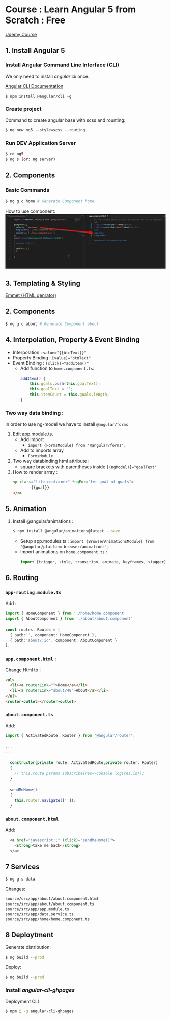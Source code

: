 # Course : Learn Angular 5 from Scratch : Free
[Udemy Course ](https://www.udemy.com/angular-5/learn/v4/overview)

## 1. Install Angular 5

### Install Angular Command Line Interface (CLI)
We only need to install *angular cli* once.

[Angular CLI Documentation](https://github.com/angular/angular-cli/wiki)
```
$ npm install @angular/cli -g
```

### Create project 
Command to create angular base with scss and rounting:
```
$ ng new ng5 --style=scss --routing
```

### Run DEV Application Server
```sh
$ cd ng5
$ ng s (or: ng server)
```

## 2. Components
### Basic Commands
```sh
$ ng g c home # Generate Component home
```
How to use component:
![asdasdsad](assets/component-element.png)

## 3. Templating & Styling
[Emmet (HTML genrator)](https://docs.emmet.io/cheat-sheet/)

## 2. Components
```sh
$ ng g c about # Generate Component about
```

## 4. Interpolation, Property & Event Binding
- Interpolation : `value="{{btnText}}"`
- Property Binding : `[value]="btnText"`
- Event Binding : `(click)="addItem()"`
    - Add function to `home.component.ts`:         
        ```typescript
        addItem() {
            this.goals.push(this.goalText);
            this.goalText = '';
            this.itemCount = this.goals.length;
        }
        ```

### Two way data binding :
In order to use ng-model we have to install `@angular/forms`

1. Edit app.module.ts. 
    - Add import
        - `import {FormsModule} from '@angular/forms';`
    - Add to imports array
        - `FormsModule`
2. Two way databinding html attribute :
    - square brackets with parentheses inside `[(ngModel)]="goalText"`
3. How to render array :
    ```html
    <p class="life-container" *ngFor="let goal of goals">
            {{goal}}
    </p>
    ```


## 5. Animation
1. Install @angular/animations :
    ```sh
    $ npm install @angular/animations@latest --save
    ```
    - Setup app.modules.ts :  `import {BrowserAnimationsModule} from '@angular/platform-browser/animations';`
    - Import animations on `home.component.ts` : 
        ```typescript
        import {trigger, style, transition, animate, keyframes, stagger} from '@angular/animations';
        ```


## 6. Routing
### `app-routing.module.ts` 
Add :
```typescript
import { HomeComponent } from './home/home.component'
import { AboutComponent } from './about/about.component'

const routes: Routes = [
  { path:'', component: HomeComponent },
  { path:'about/:id', component: AboutComponent }
];
```
### `app.component.html` :
Change Html to :
```html
<ul>
  <li><a routerLink="">Home</a></li>
  <li><a routerLink="about/48">About</a></li>
</ul>
<router-outlet></router-outlet>
```

### `about.component.ts`
Add:
```typescript
import { ActivatedRoute, Router } from '@angular/router';

...
...

  constructor(private route: ActivatedRoute,private router: Router) 
  {
    // this.route.params.subscribe(res=>console.log(res.id));
  }

  sendMeHome()
  {
    this.router.navigate(['']);
  }
```

### `about.component.html`
Add:
```html
  <a href="javascript:;" (click)="sendMeHome()">
    <strong>take me back</strong>
  </a>
```


## 7 Services
```sh
$ ng g s data
```
Changes: 
```
source/src/app/about/about.component.html
source/src/app/about/about.component.ts
source/src/app/app.module.ts
source/src/app/data.service.ts
source/src/app/home/home.component.ts
```

## 8 Deploytment
Generate distribution:
```sh
$ ng build --prod
```
Deploy:
```sh
$ ng build --prod
```
### Install *angular-cli-ghpages*
Deployment CLI
```sh
$ npm i -g angular-cli-ghpages
```

